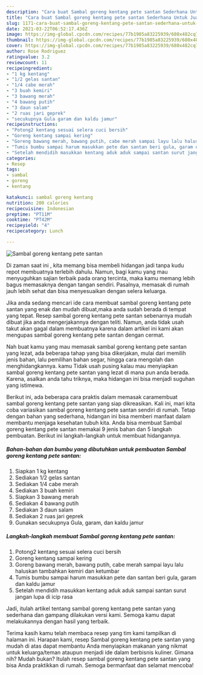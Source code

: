 ```yaml
---
description: "Cara buat Sambal goreng kentang pete santan Sederhana Untuk Jualan"
title: "Cara buat Sambal goreng kentang pete santan Sederhana Untuk Jualan"
slug: 1171-cara-buat-sambal-goreng-kentang-pete-santan-sederhana-untuk-jualan
date: 2021-03-22T06:52:17.436Z
image: https://img-global.cpcdn.com/recipes/77b1985a83225939/680x482cq70/sambal-goreng-kentang-pete-santan-foto-resep-utama.jpg
thumbnail: https://img-global.cpcdn.com/recipes/77b1985a83225939/680x482cq70/sambal-goreng-kentang-pete-santan-foto-resep-utama.jpg
cover: https://img-global.cpcdn.com/recipes/77b1985a83225939/680x482cq70/sambal-goreng-kentang-pete-santan-foto-resep-utama.jpg
author: Rose Rodriguez
ratingvalue: 3.2
reviewcount: 11
recipeingredient:
- "1 kg kentang"
- "1/2 gelas santan"
- "1/4 cabe merah"
- "3 buah kemiri"
- "3 bawang merah"
- "4 bawang putih"
- "3 daun salam"
- "2 ruas jari geprek"
- "secukupnya Gula garam dan kaldu jamur"
recipeinstructions:
- "Potong2 kentang sesuai selera cuci bersih"
- "Goreng kentang sampai kering"
- "Goreng bawang merah, bawang putih, cabe merah sampai layu lalu haluskan tambahkan kemiri dan ketumbar"
- "Tumis bumbu sampai harum masukkan pete dan santan beri gula, garam dan kaldu jamur"
- "Setelah mendidih masukkan kentang aduk aduk sampai santan surut jangan lupa di icip rasa"
categories:
- Resep
tags:
- sambal
- goreng
- kentang

katakunci: sambal goreng kentang 
nutrition: 200 calories
recipecuisine: Indonesian
preptime: "PT11M"
cooktime: "PT42M"
recipeyield: "4"
recipecategory: Lunch

---
```



![Sambal goreng kentang pete santan](https://img-global.cpcdn.com/recipes/77b1985a83225939/680x482cq70/sambal-goreng-kentang-pete-santan-foto-resep-utama.jpg)

Di zaman  saat ini , kita memang bisa membeli hidangan jadi tanpa kudu repot membuatnya terlebih dahulu. Namun, bagi kamu yang mau menyuguhkan sajian terbaik pada orang tercinta, maka kamu memang lebih bagus memasaknya dengan tangan sendiri. Pasalnya, memasak di rumah jauh lebih sehat dan bisa menyesuaikan dengan selera keluarga.

Jika anda sedang mencari ide cara membuat sambal goreng kentang pete santan yang enak dan mudah dibuat,maka anda sudah berada di tempat yang tepat. Resep sambal goreng kentang pete santan  sebenarnya mudah dibuat jika anda mengerjakannya dengan teliti. Namun, anda tidak usah takut akan gagal dalam membuatnya 
karena dalam artikel ini kami akan mengupas sambal goreng kentang pete santan dengan cermat.  



Nah buat kamu yang mau memasak sambal goreng kentang pete santan yang lezat, ada beberapa tahap yang bisa dikerjakan, mulai dari memilih jenis bahan, lalu pemilihan bahan segar, hingga cara mengolah dan menghidangkannya. kamu Tidak usah pusing kalau mau menyiapkan sambal goreng kentang pete santan yang lezat di mana pun anda berada. Karena, asalkan anda  tahu triknya, maka hidangan ini bisa menjadi suguhan yang istimewa.

Berikut ini, ada beberapa cara praktis  dalam memasak caramembuat sambal goreng kentang pete santan yang siap dikreasikan. Kali ini, mari kita coba variasikan sambal goreng kentang pete santan sendiri di rumah. Tetap dengan bahan yang sederhana, hidangan ini bisa memberi manfaat dalam membantu menjaga kesehatan tubuh kita. Anda bisa membuat Sambal goreng kentang pete santan memakai 9 jenis bahan dan 5 langkah pembuatan. Berikut ini langkah-langkah untuk membuat hidangannya.

<!--inarticleads1-->

##### Bahan-bahan dan bumbu yang dibutuhkan untuk pembuatan Sambal goreng kentang pete santan:

1. Siapkan 1 kg kentang
1. Sediakan 1/2 gelas santan
1. Sediakan 1/4 cabe merah
1. Sediakan 3 buah kemiri
1. Siapkan 3 bawang merah
1. Sediakan 4 bawang putih
1. Sediakan 3 daun salam
1. Sediakan 2 ruas jari geprek
1. Gunakan secukupnya Gula, garam, dan kaldu jamur




<!--inarticleads2-->

##### Langkah-langkah membuat Sambal goreng kentang pete santan:

1. Potong2 kentang sesuai selera cuci bersih
1. Goreng kentang sampai kering
1. Goreng bawang merah, bawang putih, cabe merah sampai layu lalu haluskan tambahkan kemiri dan ketumbar
1. Tumis bumbu sampai harum masukkan pete dan santan beri gula, garam dan kaldu jamur
1. Setelah mendidih masukkan kentang aduk aduk sampai santan surut jangan lupa di icip rasa




Jadi, itulah artikel tentang  sambal goreng kentang pete santan  yang sederhana dan gampang dilakukan versi kami. Semoga kamu dapat melakukannya dengan hasil yang terbaik. 

Terima kasih kamu telah membaca resep yang tim kami tampilkan di halaman ini. Harapan kami, resep  Sambal goreng kentang pete santan yang mudah di atas dapat membantu Anda menyiapkan makanan yang nikmat untuk keluarga/teman ataupun menjadi ide dalam berbisnis kuliner. Gimana nih? Mudah bukan? Itulah resep sambal goreng kentang pete santan yang bisa Anda praktikkan di rumah. Semoga bermanfaat dan selamat mencoba!

